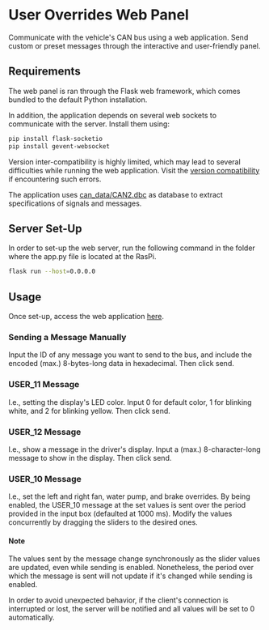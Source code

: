 # User Overrides Web Panel
Communicate with the vehicle's CAN bus using a web application. Send custom or preset
messages through the interactive and user-friendly panel.

## Requirements
The web panel is ran through the Flask web framework, which comes bundled to
the default Python installation.

In addition, the application depends on several web sockets to communicate
with the server. Install them using:

```bash
pip install flask-socketio
pip install gevent-websocket
```

Version inter-compatibility is highly limited, which may lead to several difficulties
while running the web application. Visit the [version compatibility](https://flask-socketio.readthedocs.io/en/latest/#version-compatibility)
if encountering such errors.

The application uses [can_data/CAN2.dbc](https://github.com/msfrt/PiLogger/blob/web/web/can_data/CAN2.dbc)
as database to extract specifications of signals and messages.

## Server Set-Up
In order to set-up the web server, run the following command in the folder
where the app.py file is located at the RasPi.

```bash
flask run --host=0.0.0.0
```

## Usage
Once set-up, access the web application [here](http://147.92.111.86:5000/).

### Sending a Message Manually
Input the ID of any message you want to send to the bus, and include the encoded
(max.) 8-bytes-long data in hexadecimal. Then click send.

### USER_11 Message
I.e., setting the display's LED color. Input 0 for default color, 1 for
blinking white, and 2 for blinking yellow. Then click send.

### USER_12 Message
I.e., show a message in the driver's display. Input a (max.) 8-character-long message
to show in the display. Then click send.

### USER_10 Message
I.e., set the left and right fan, water pump, and brake overrides.
By being enabled, the USER_10 message at the set values is sent over the period
provided in the input box (defaulted at 1000 ms). Modify the values concurrently by dragging the sliders
to the desired ones.

#### Note
The values sent by the message change synchronously as the slider values
are updated, even while sending is enabled. Nonetheless, the period over
which the message is sent will not update if it's changed while sending is enabled.

In order to avoid unexpected behavior, if the client's connection is interrupted or lost,
the server will be notified and all values will be set to 0 automatically.
